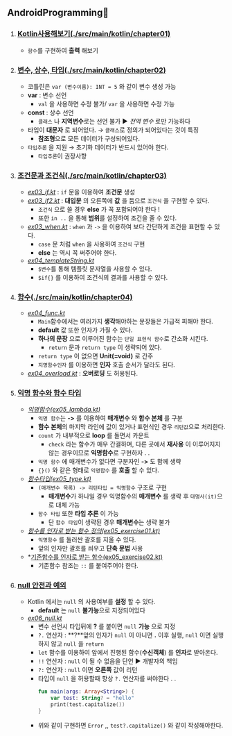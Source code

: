 ## AndroidProgramming🚕

1. ### [Kotlin사용해보기(./src/main/kotlin/chapter01)](./src/main/kotlin/chapter01)
    - `함수`를 구현하여 **출력** 해보기
2. ### [변수, 상수, 타입(./src/main/kotlin/chapter02)](./src/main/kotlin/chapter02)
    - 코틀린은 `var (변수이름): INT = 5` 와 같이 변수 생성 가능
    - **var** : 변수 선언
      - `val` 을 사용하면 수정 불가/ `var` 을 사용하면 수정 가능
    - **const** : 상수 선언
      - `클래스` 나 **지역변수**로는 선언 불가 ▶ *전역 변수* 로만 가능하다
    - 타입이 **대문자** 로 되어있다. → `클래스`로 정의가 되어있다는 것이 특징
        - **참조형**으로 모든 데이터가 구성되어있다.
    - `타입추론` 을 지원 → 초기화 데이터가 반드시 있어야 한다. 
        - `타입추론`이 권장사항
3. ### [조건문과 조건식(./src/main/kotlin/chapter03)](./src/main/kotlin/chapter03)
   - *[ex03_if.kt](./src/main/kotlin/chapter03/ex03_if.kt)* : `if` 문을 이용하여 **조건문** 생성
   - *[ex03_if2.kt](./src/main/kotlin/chapter03/ex03_if2.kt)* : **대입문** 의 오른쪽에 **값** 을 둠으로 `조건식` 을 구현할 수 있다.
     - `조건식` 으로 쓸 경우 **else** 가 꼭 포함되어야 한다 ! 
     - 또한 `in ..` 을 통해 **범위**를 설정하여 조건을 줄 수 있다.
   - *[ex03_when.kt](./src/main/kotlin/chapter03/ex03_when.kt)* : `when` 과 `->` 을 이용하여 보다 간단하게 조건을 표현할 수 있다.
     - `case` 문 처럼 `when` 을 사용하여 `조건식` 구현
     - **else** 는 역시 꼭 써주어야 한다.
   - *[ex04_templateString.kt](./src/main/kotlin/chapter03/ex03_templateString.kt)*
     - `$변수`를 통해 템플릿 문자열을 사용할 수 있다.
     - `$if{}` 를 이용하여 조건식의 결과를 사용할 수 있다.
4. ### [함수(./src/main/kotlin/chapter04)](./src/main/kotlin/chapter04)
    - *[ex04_func.kt](./src/main/kotlin/chapter04/ex04_func.kt)*
      - `Main`함수에서는 여러가지 **생각**해야하는 문장들은 가급적 피해야 한다.
      - **default** 값 또한 인자가 가질 수 있다.
      - **하나의 문장** 으로 이루어진 함수는 `단일 표현식 함수`로 간소화 시킨다.
        - `return` 문과 `return type` 이 생략되어 있다.
      - `return type` 이 없으면 **Unit(=void)** 로 간주
      - `지명함수인자` 를 이용하면 **인자** 호출 순서가 달라도 된다.
    - *[ex04_overload.kt](./src/main/kotlin/chapter04/ex04_overload.kt)* : **오버로딩** 도 허용된다.
5. ### [익명 함수와 함수 타입](./src/main/kotlin/chapter05/)
   - *[익명함수(ex05_lambda.kt)](./src/main/kotlin/chapter05/ex05_lambda.kt)* 
     - `익명 함수`는 **->** 를 이용하여 **매개변수** 와 **함수 본체** 를 구분
     - **함수 본체**의 마지막 라인에 값이 있거나 표현식인 경우 `리턴값`으로 처리한다.
     - `count` 가 내부적으로 **loop** 를 돌면서 카운트
       - `check` 라는 함수가 매우 간결하며, 다른 곳에서 **재사용** 이 이루어지지 않는 경우이므로 **익명함수**로 구현하자 . .
     - `익명 함수` 에 매개변수가 없다면 구분자인 **->** 도 함께 생략
     - `{}()` 와 같은 형태로 `익명함수` 를 **호출** 할 수 있다.
   - *[함수타입(ex05_type.kt)](./src/main/kotlin/chapter05/ex05_type.kt)*
     - `(매개변수 목록) -> 리턴타입 = 익명함수` 구조로 구현
       - **매개변수**가 하나일 경우 익명함수의 **매개변수** 를 생략 후 `대명사(it)`으로 대체 가능 
     - `함수 타입` 또한 **타입 추론** 이 가능
       - 단 `함수 타입`이 생략된 경우 **매개변수**는 생략 불가
   - *[함수를 인자로 받는 함수 정의(ex05_exercise01.kt)](./src/main/kotlin/chapter05/ex05_exercise01.kt)*
     - `익명함수` 를 둘러싼 괄호를 지울 수 있다. 
     - 앞의 인자만 괄호를 씌우고 **단축 문법** 사용
   - *[기존함수를 인자로 받는 함수(ex05_exercise02.kt)](./src/main/kotlin/chapter05/ex05_exercise02.kt)
     - 기존함수 참조는 `::` 를 붙여주어야 한다.
6. ### [null 안전과 예외](./src/main/kotlin/chapter06)
    - Kotlin 에서는 `null` 의 사용여부를 **설정** 할 수 있다.
      - **default** 는 `null` **불가능**으로 지정되어있다
    - *[ex06_null.kt](./src/main/kotlin/chapter06/ex06_null.kt)*
      - 변수 선언시 타입뒤에 **?** 를 붙이면 `null` **가능** 으로 지정
      - `?.` 연산자 : **?**앞의 인자가 `null` 이 아니면 **.** 이후 실행, `null` 이면 실행하지 않고 `null` 을 `return`
      - `let` 함수를 이용하여 앞에서 진행된 함수(**수신객체**) 를 **인자**로 받아온다.
      - `!!` 연산자 : `null` 이 될 수 없음을 단언 ▶ 개발자의 책임
      - `?:` 연산자 : `null` 이면 **오른쪽** 값이 리턴
      - 타입이 `null` 을 허용할때 항상 `?.` 연산자를 써야한다 . .
        ```kt
        fun main(args: Array<String>) {
            var test: String? = "hello"
            print(test.capitalize())
        }
        ``` 
      - 위와 같이 구현하면 `Error` ,, `test?.capitalize()` 와 같이 작성해야한다.